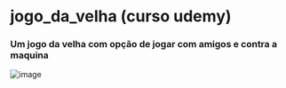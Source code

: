 # jogo_da_velha (curso udemy)

### Um jogo da velha com opção de jogar com amigos e contra a maquina 
![image](https://user-images.githubusercontent.com/38568926/169877486-f8a070da-6725-4f24-9fb7-27e0bc08f2ef.png)
